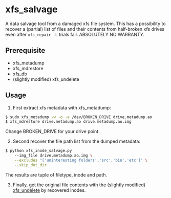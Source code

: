 # xfs_salvage
A data salvage tool from a damaged xfs file system. This has a possibility to recover a (partial) list of files and their contents from half-broken xfs drives even after `xfs_repair -L` trials fail.  ABSOLUTELY NO WARRANTY.

## Prerequisite
- xfs_metadump
- xfs_mdrestore
- xfs_db
- (slightly modified) xfs_undelete

## Usage
1. First extract xfs metadata with xfs_metadump:
```sh
$ sudo xfs_metadump -w -o -a /dev/BROKEN_DRIVE drive.metadump.ao
$ xfs_mdrestore drive.metadump.ao drive.metadump.ao.img
```
Change BROKEN_DRIVE for your drive point.

2. Second recover the file path list from the dumped metadata:
```sh
$ python xfs_inode_salvage.py
    --img_file drive.metadump.ao.img \
    --excludes "['uninteresting folders','src','bin','etc']" \
    --skip_dot_dir
```
The results are tuple of filetype, inode and path.

3. Finally, get the original file contents with the (slightly modified) [xfs_undelete](https://github.com/shuheikurita/xfs_undelete) by recovered inodes.
